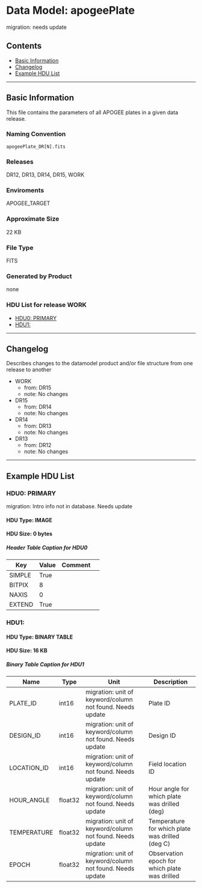 # Data Model: apogeePlate


migration: needs update


## Contents
- [Basic Information](#basic-information)
- [Changelog](#changelog)
- [Example HDU List](#example-hdu-list)


---

## Basic Information
This file contains the parameters of all APOGEE plates in a given data release.

### Naming Convention
<code>apogeePlate_DR[N].fits</code>

### Releases
DR12, DR13, DR14, DR15, WORK

### Enviroments
APOGEE_TARGET

### Approximate Size
22 KB

### File Type
FITS

### Generated by Product
none

### HDU List for release WORK
  - [HDU0: PRIMARY](#hdu0-primary)
  - [HDU1: ](#hdu1-)


---

## Changelog
Describes changes to the datamodel product and/or file structure from one release to another
 - WORK
   - from: DR15
   - note: No changes
 - DR15
   - from: DR14
   - note: No changes
 - DR14
   - from: DR13
   - note: No changes
 - DR13
   - from: DR12
   - note: No changes

---
## Example HDU List


### HDU0: PRIMARY
migration: Intro info not in database. Needs update

#### HDU Type: IMAGE
#### HDU Size:  0 bytes

##### Header Table Caption for HDU0
Key | Value | Comment | |
| --- | --- | --- | --- |
| SIMPLE | True |  |
| BITPIX | 8 |  |
| NAXIS | 0 |  |
| EXTEND | True |  |



### HDU1: 


#### HDU Type: BINARY TABLE
#### HDU Size:  16 KB

##### Binary Table Caption for HDU1
Name | Type | Unit | Description |
| --- | --- | --- | --- |
 | PLATE_ID | int16 | migration: unit of keyword/column not found. Needs update | Plate ID |
 | DESIGN_ID | int16 | migration: unit of keyword/column not found. Needs update | Design ID |
 | LOCATION_ID | int16 | migration: unit of keyword/column not found. Needs update | Field location ID |
 | HOUR_ANGLE | float32 | migration: unit of keyword/column not found. Needs update | Hour angle for which plate was drilled (deg) |
 | TEMPERATURE | float32 | migration: unit of keyword/column not found. Needs update | Temperature for which plate was drilled (deg C) |
 | EPOCH | float32 | migration: unit of keyword/column not found. Needs update | Observation epoch for which plate was drilled |


